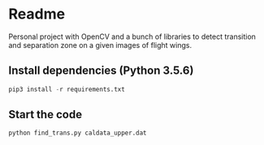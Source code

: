# Readme
Personal project with OpenCV and a bunch of libraries to detect transition and separation zone on a given images of flight wings.

## Install dependencies (Python 3.5.6)
```python
pip3 install -r requirements.txt
```

## Start the code
```
python find_trans.py caldata_upper.dat
```